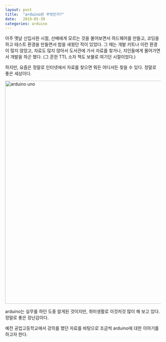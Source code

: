 ```yaml
---
layout: post
title:  "arduino란 무엇인가?"
date:   2019-05-30
categories: arduino
---
```


아주 옛날 신입사원 시절, 선배에게 모르는 것을 물어보면서 하드웨어를 만들고, 코딩을 하고 테스트 환경을 만들면서 밤을 새웠던 적이 있었다. 그 때는 개발 키트나 이런 환경이 많지 않았고, 자료도 많지 않아서 도서관에 가서 자료를 찾거나, 지인들에게 물어가면서 개발을 하곤 했다. (그 흔한 TTL 소자 책도 보물로 여기던 시절이었다.)

 하지만, 요즘은 정말로 인터넷에서 자료를 찾으면 뭐든 어디서든 찾을 수 있다. 정말로 좋은 세상이다.

<img width="720" alt="arduino uno" src="https://user-images.githubusercontent.com/20354551/58608433-7b084180-82de-11e9-8801-fb2f34721a41.jpg">

 arduino는 실무를 하던 도중 알게된 것이지만, 취미생활로 이것저것 많이 해 보고 있다. 정말로 좋은 장난감이다. 

예전 공업고등학교에서 강의를 했던 자료를 바탕으로 조금씩 arduino에 대한 이야기를 하고자 한다.

